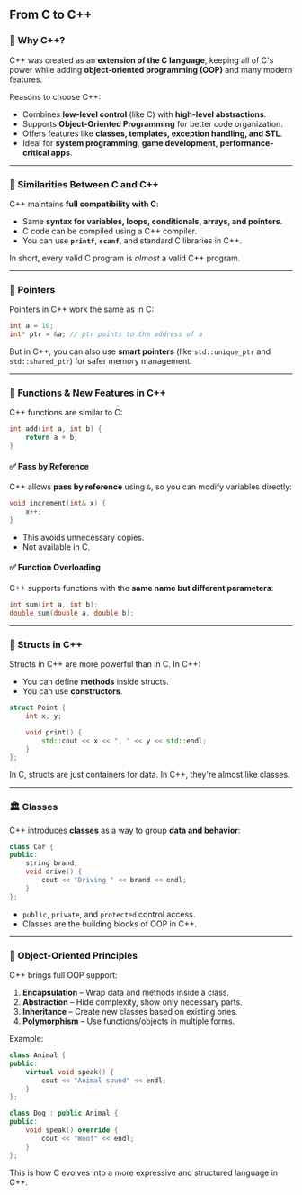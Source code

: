 ## From C to C++

### 🚀 Why C++?

C++ was created as an **extension of the C language**, keeping all of C's power while adding **object-oriented programming (OOP)** and many modern features.

Reasons to choose C++:
- Combines **low-level control** (like C) with **high-level abstractions**.
- Supports **Object-Oriented Programming** for better code organization.
- Offers features like **classes, templates, exception handling, and STL**.
- Ideal for **system programming**, **game development**, **performance-critical apps**.

---

### 🤝 Similarities Between C and C++

C++ maintains **full compatibility with C**:
- Same **syntax for variables, loops, conditionals, arrays, and pointers**.
- C code can be compiled using a C++ compiler.
- You can use **`printf`**, **`scanf`**, and standard C libraries in C++.

In short, every valid C program is *almost* a valid C++ program.

---

### 📌 Pointers

Pointers in C++ work the same as in C:

```cpp
int a = 10;
int* ptr = &a; // ptr points to the address of a
```

But in C++, you can also use **smart pointers** (like `std::unique_ptr` and `std::shared_ptr`) for safer memory management.

---

### 🧠 Functions & New Features in C++

C++ functions are similar to C:

```cpp
int add(int a, int b) {
    return a + b;
}
```

#### ✅ Pass by Reference
C++ allows **pass by reference** using `&`, so you can modify variables directly:

```cpp
void increment(int& x) {
    x++;
}
```

- This avoids unnecessary copies.
- Not available in C.

#### ✅ Function Overloading
C++ supports functions with the **same name but different parameters**:

```cpp
int sum(int a, int b);
double sum(double a, double b);
```

---

### 🧱 Structs in C++

Structs in C++ are more powerful than in C. In C++:
- You can define **methods** inside structs.
- You can use **constructors**.

```cpp
struct Point {
    int x, y;

    void print() {
        std::cout << x << ", " << y << std::endl;
    }
};
```

In C, structs are just containers for data. In C++, they're almost like classes.

---

### 🏛️ Classes

C++ introduces **classes** as a way to group **data and behavior**:

```cpp
class Car {
public:
    string brand;
    void drive() {
        cout << "Driving " << brand << endl;
    }
};
```

- `public`, `private`, and `protected` control access.
- Classes are the building blocks of OOP in C++.

---

### 🎯 Object-Oriented Principles

C++ brings full OOP support:

1. **Encapsulation** – Wrap data and methods inside a class.
2. **Abstraction** – Hide complexity, show only necessary parts.
3. **Inheritance** – Create new classes based on existing ones.
4. **Polymorphism** – Use functions/objects in multiple forms.

Example:
```cpp
class Animal {
public:
    virtual void speak() {
        cout << "Animal sound" << endl;
    }
};

class Dog : public Animal {
public:
    void speak() override {
        cout << "Woof" << endl;
    }
};
```

This is how C evolves into a more expressive and structured language in C++.

